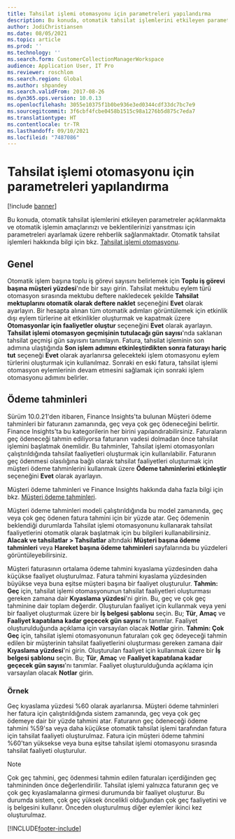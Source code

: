 ```yaml
---
title: Tahsilat işlemi otomasyonu için parametreleri yapılandırma
description: Bu konuda, otomatik tahsilat işlemlerini etkileyen parametreler açıklanmakta ve otomatik işlemin amaçlarınızı ve beklentilerinizi yansıtması için parametreleri ayarlamak üzere rehberlik sağlanmaktadır.
author: JodiChristiansen
ms.date: 08/05/2021
ms.topic: article
ms.prod: ''
ms.technology: ''
ms.search.form: CustomerCollectionManagerWorkspace
audience: Application User, IT Pro
ms.reviewer: roschlom
ms.search.region: Global
ms.author: shpandey
ms.search.validFrom: 2017-08-26
ms.dyn365.ops.version: 10.0.13
ms.openlocfilehash: 3055e10375f1b0be936e3ed0344cdf33dc7bc7e9
ms.sourcegitcommit: 3f6cbf4fcbe0458b1515c98a1276b5d875c7eda7
ms.translationtype: HT
ms.contentlocale: tr-TR
ms.lasthandoff: 09/10/2021
ms.locfileid: "7487086"
---
```

# <a name="configure-parameters-for-collection-process-automation"></a>Tahsilat işlemi otomasyonu için parametreleri yapılandırma

[!include [banner](../includes/banner.md)]

Bu konuda, otomatik tahsilat işlemlerini etkileyen parametreler açıklanmakta ve otomatik işlemin amaçlarınızı ve beklentilerinizi yansıtması için parametreleri ayarlamak üzere rehberlik sağlanmaktadır. Otomatik tahsilat işlemleri hakkında bilgi için bkz. [Tahsilat işlemi otomasyonu](collections-process-automate.md).

## <a name="general"></a>Genel
Otomatik işlem başına toplu iş görevi sayısını belirlemek için **Toplu iş görevi başına müşteri yüzdesi**'nde bir sayı girin. Tahsilat mektubu eylem türü otomasyon sırasında mektubu deftere nakledecek şekilde **Tahsilat mektuplarını otomatik olarak deftere naklet** seçeneğini **Evet** olarak ayarlayın. Bir hesapta alınan tüm otomatik adımları görüntülemek için etkinlik dışı eylem türlerine ait etkinlikler oluşturmak ve kapatmak üzere **Otomasyonlar için faaliyetler oluştur** seçeneğini **Evet** olarak ayarlayın. **Tahsilat işlemi otomasyon geçmişinin tutulacağı gün sayısı**'nda saklanan tahsilat geçmişi gün sayısını tanımlayın. Fatura, tahsilat işleminin son adımına ulaştığında **Son işlem adımını etkinleştirdikten sonra faturayı hariç tut** seçeneği **Evet** olarak ayarlanırsa gelecekteki işlem otomasyonu eylem türlerini oluşturmak için kullanılmaz. Sonraki en eski fatura, tahsilat işlemi otomasyon eylemlerinin devam etmesini sağlamak için sonraki işlem otomasyonu adımını belirler. 

## <a name="payment-predictions"></a>Ödeme tahminleri
Sürüm 10.0.21'den itibaren, Finance Insights'ta bulunan Müşteri ödeme tahminleri bir faturanın zamanında, geç veya çok geç ödeneceğini belirtir. Finance Insights'ta bu kategorilerin her birini yapılandırabilirsiniz. Faturaların geç ödeneceği tahmin ediliyorsa faturanın vadesi dolmadan önce tahsilat işlemini başlatmak önemlidir. Bu tahminler, Tahsilat işlemi otomasyonları çalıştırıldığında tahsilat faaliyetleri oluşturmak için kullanılabilir. Faturanın geç ödenmesi olasılığına bağlı olarak tahsilat faaliyetleri oluşturmak için müşteri ödeme tahminlerini kullanmak üzere **Ödeme tahminlerini etkinleştir** seçeneğini **Evet** olarak ayarlayın. 

Müşteri ödeme tahminleri ve Finance Insights hakkında daha fazla bilgi için bkz. [Müşteri ödeme tahminleri](payment-insights-overview.md).

Müşteri ödeme tahminleri modeli çalıştırıldığında bu model zamanında, geç veya çok geç ödenen fatura tahmini için bir yüzde atar. Geç ödemenin beklendiği durumlarda Tahsilat işlemi otomasyonunu kullanarak tahsilat faaliyetlerini otomatik olarak başlatmak için bu bilgileri kullanabilirsiniz. **Alacak ve tahsilatlar > Tahsilatlar** altındaki **Müşteri başına ödeme tahminleri** veya **Hareket başına ödeme tahminleri** sayfalarında bu yüzdeleri görüntüleyebilirsiniz. 

Müşteri faturasının ortalama ödeme tahmini kıyaslama yüzdesinden daha küçükse faaliyet oluşturulmaz. Fatura tahmini kıyaslama yüzdesinden büyükse veya buna eşitse müşteri başına bir faaliyet oluşturulur. **Tahmin: Geç** için, tahsilat işlemi otomasyonunun tahsilat faaliyetleri oluşturması gereken zamana dair **Kıyaslama yüzdesi**'ni girin. Bu, geç ve çok geç tahminine dair toplam değerdir. Oluşturulan faaliyet için kullanmak veya yeni bir faaliyet oluşturmak üzere bir **İş belgesi şablonu** seçin. Bu; **Tür**, **Amaç** ve **Faaliyet kapatılana kadar geçecek gün sayısı**'nı tanımlar. Faaliyet oluşturulduğunda açıklama için varsayılan olacak **Notlar** girin. **Tahmin: Çok Geç** için, tahsilat işlemi otomasyonunun faturaları çok geç ödeyeceği tahmin edilen bir müşterinin tahsilat faaliyetlerini oluşturması gereken zamana dair **Kıyaslama yüzdesi**'ni girin. Oluşturulan faaliyet için kullanmak üzere bir **İş belgesi şablonu** seçin. Bu; **Tür**, **Amaç** ve **Faaliyet kapatılana kadar geçecek gün sayısı**'nı tanımlar. Faaliyet oluşturulduğunda açıklama için varsayılan olacak **Notlar** girin. 

### <a name="example"></a>Örnek
Geç kıyaslama yüzdesi %60 olarak ayarlanırsa. Müşteri ödeme tahminleri her fatura için çalıştırıldığında sistem zamanında, geç veya çok geç ödemeye dair bir yüzde tahmini atar. Faturanın geç ödeneceği ödeme tahmini %59'sa veya daha küçükse otomatik tahsilat işlemi tarafından fatura için tahsilat faaliyeti oluşturulmaz. Fatura için müşteri ödeme tahmini %60'tan yüksekse veya buna eşitse tahsilat işlemi otomasyonu sırasında tahsilat faaliyeti oluşturulur. 

> [!NOTE]
> Çok geç tahmini, geç ödenmesi tahmin edilen faturaları içerdiğinden geç tahmininden önce değerlendirilir. Tahsilat işlemi yalnızca faturanın geç ve çok geç kıyaslamalarına girmesi durumunda bir faaliyet oluşturur. Bu durumda sistem, çok geç yüksek öncelikli olduğundan çok geç faaliyetini ve iş belgesini kullanır. Önceden oluşturulmuş diğer eylemler ikinci kez oluşturulmaz.

[!INCLUDE[footer-include](../../includes/footer-banner.md)]

